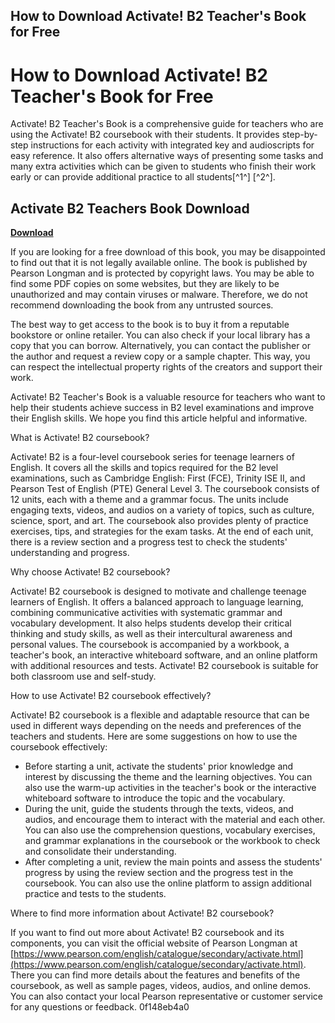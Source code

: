 ## How to Download Activate! B2 Teacher's Book for Free

  
# How to Download Activate! B2 Teacher's Book for Free
 
Activate! B2 Teacher's Book is a comprehensive guide for teachers who are using the Activate! B2 coursebook with their students. It provides step-by-step instructions for each activity with integrated key and audioscripts for easy reference. It also offers alternative ways of presenting some tasks and many extra activities which can be given to students who finish their work early or can provide additional practice to all students[^1^] [^2^].
 
## Activate B2 Teachers Book Download


[**Download**](https://www.google.com/url?q=https%3A%2F%2Furluso.com%2F2tLx2X&sa=D&sntz=1&usg=AOvVaw1sCIimcKBgblynymt2urNt)

 
If you are looking for a free download of this book, you may be disappointed to find out that it is not legally available online. The book is published by Pearson Longman and is protected by copyright laws. You may be able to find some PDF copies on some websites, but they are likely to be unauthorized and may contain viruses or malware. Therefore, we do not recommend downloading the book from any untrusted sources.
 
The best way to get access to the book is to buy it from a reputable bookstore or online retailer. You can also check if your local library has a copy that you can borrow. Alternatively, you can contact the publisher or the author and request a review copy or a sample chapter. This way, you can respect the intellectual property rights of the creators and support their work.
 
Activate! B2 Teacher's Book is a valuable resource for teachers who want to help their students achieve success in B2 level examinations and improve their English skills. We hope you find this article helpful and informative.

What is Activate! B2 coursebook?
 
Activate! B2 is a four-level coursebook series for teenage learners of English. It covers all the skills and topics required for the B2 level examinations, such as Cambridge English: First (FCE), Trinity ISE II, and Pearson Test of English (PTE) General Level 3. The coursebook consists of 12 units, each with a theme and a grammar focus. The units include engaging texts, videos, and audios on a variety of topics, such as culture, science, sport, and art. The coursebook also provides plenty of practice exercises, tips, and strategies for the exam tasks. At the end of each unit, there is a review section and a progress test to check the students' understanding and progress.
 
Why choose Activate! B2 coursebook?
 
Activate! B2 coursebook is designed to motivate and challenge teenage learners of English. It offers a balanced approach to language learning, combining communicative activities with systematic grammar and vocabulary development. It also helps students develop their critical thinking and study skills, as well as their intercultural awareness and personal values. The coursebook is accompanied by a workbook, a teacher's book, an interactive whiteboard software, and an online platform with additional resources and tests. Activate! B2 coursebook is suitable for both classroom use and self-study.

How to use Activate! B2 coursebook effectively?
 
Activate! B2 coursebook is a flexible and adaptable resource that can be used in different ways depending on the needs and preferences of the teachers and students. Here are some suggestions on how to use the coursebook effectively:
 
- Before starting a unit, activate the students' prior knowledge and interest by discussing the theme and the learning objectives. You can also use the warm-up activities in the teacher's book or the interactive whiteboard software to introduce the topic and the vocabulary.
- During the unit, guide the students through the texts, videos, and audios, and encourage them to interact with the material and each other. You can also use the comprehension questions, vocabulary exercises, and grammar explanations in the coursebook or the workbook to check and consolidate their understanding.
- After completing a unit, review the main points and assess the students' progress by using the review section and the progress test in the coursebook. You can also use the online platform to assign additional practice and tests to the students.

Where to find more information about Activate! B2 coursebook?
 
If you want to find out more about Activate! B2 coursebook and its components, you can visit the official website of Pearson Longman at [https://www.pearson.com/english/catalogue/secondary/activate.html](https://www.pearson.com/english/catalogue/secondary/activate.html). There you can find more details about the features and benefits of the coursebook, as well as sample pages, videos, audios, and online demos. You can also contact your local Pearson representative or customer service for any questions or feedback.
 0f148eb4a0
